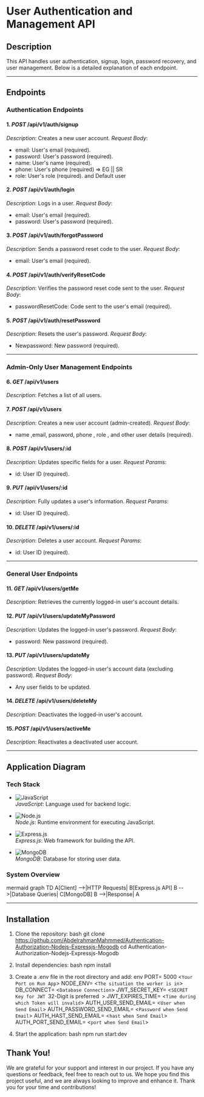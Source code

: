 # User Authentication and Management API

## Description
This API handles user authentication, signup, login, password recovery, and user management. Below is a detailed explanation of each endpoint.

---

## Endpoints

### Authentication Endpoints

#### 1. *POST* /api/v1/auth/signup
*Description*: Creates a new user account.
*Request Body*:
- email: User's email (required).
- password: User's password (required).
- name: User's name (required).
- phone: User's phone (required) => EG || SR
- role: User's role (required). and Default user

#### 2. *POST* /api/v1/auth/login
*Description*: Logs in a user.
*Request Body*:
- email: User's email (required).
- password: User's password (required).

#### 3. *POST* /api/v1/auth/forgotPassword
*Description*: Sends a password reset code to the user.
*Request Body*:
- email: User's email (required).

#### 4. *POST* /api/v1/auth/verifyResetCode
*Description*: Verifies the password reset code sent to the user.
*Request Body*:
- passwordResetCode: Code sent to the user's email (required).

#### 5. *POST* /api/v1/auth/resetPassword
*Description*: Resets the user's password.
*Request Body*:
- Newpassword: New password (required).

---

### Admin-Only User Management Endpoints

#### 6. *GET* /api/v1/users
*Description*: Fetches a list of all users.

#### 7. *POST* /api/v1/users
*Description*: Creates a new user account (admin-created).
*Request Body*:
-   name ,email, password, phone , role , and other user details (required).

#### 8. *POST* /api/v1/users/:id
*Description*: Updates specific fields for a user.
*Request Params*:
- id: User ID (required).

#### 9. *PUT* /api/v1/users/:id
*Description*: Fully updates a user's information.
*Request Params*:
- id: User ID (required).

#### 10. *DELETE* /api/v1/users/:id
*Description*: Deletes a user account.
*Request Params*:
- id: User ID (required).

---

### General User Endpoints

#### 11. *GET* /api/v1/users/getMe
*Description*: Retrieves the currently logged-in user's account details.

#### 12. *PUT* /api/v1/users/updateMyPassword
*Description*: Updates the logged-in user's password.
*Request Body*:
- password: New password (required).

#### 13. *PUT* /api/v1/users/updateMy
*Description*: Updates the logged-in user's account data (excluding password).
*Request Body*:
- Any user fields to be updated.

#### 14. *DELETE* /api/v1/users/deleteMy
*Description*: Deactivates the logged-in user's account.

#### 15. *POST* /api/v1/users/activeMe
*Description*: Reactivates a deactivated user account.

---

## Application Diagram

### Tech Stack
- ![JavaScript](https://img.shields.io/badge/JavaScript-F7DF1E?style=flat&logo=javascript&logoColor=black)  
  *JavaScript*: Language used for backend logic.

- ![Node.js](https://img.shields.io/badge/Node.js-339933?style=flat&logo=node.js&logoColor=white)  
  *Node.js*: Runtime environment for executing JavaScript.

- ![Express.js](https://img.shields.io/badge/Express.js-000000?style=flat&logo=express&logoColor=white)  
  *Express.js*: Web framework for building the API.

- ![MongoDB](https://img.shields.io/badge/MongoDB-47A248?style=flat&logo=mongodb&logoColor=white)  
  *MongoDB*: Database for storing user data.

### System Overview
mermaid
graph TD
    A[Client] -->|HTTP Requests| B[Express.js API]
    B -->|Database Queries| C[MongoDB]
    B -->|Response| A


---

## Installation

1. Clone the repository:
   bash
   git clone https://github.com/AbdelrahmanMahmmed/Authentication-Authorization-Nodejs-Expressjs-Mogodb
   cd Authentication-Authorization-Nodejs-Expressjs-Mogodb
   

2. Install dependencies:
   bash
   npm install
   

3. Create a .env file in the root directory and add:
   env
    PORT= 5000 <`Your Port on Run App`>
    NODE_ENV= <`The situation the worker is in`>
    DB_CONNECT= <`Database Connection`>
    JWT_SECRET_KEY= <`SECRET Key for JWT `32-Digit is preferred` `>
    JWT_EXPIRES_TIME= <`Time during which Token will invalid`>
    AUTH_USER_SEND_EMAIL= <`User when Send Email`>
    AUTH_PASSWORD_SEND_EMAIL= <`Password when Send Email`>
    AUTH_HAST_SEND_EMAIL= <`hast when Send Email`>
    AUTH_PORT_SEND_EMAIL= <`port when Send Email`>

   

4. Start the application:
   bash
   npm run start:dev
   
## Thank You!

We are grateful for your support and interest in our project. If you have any questions or feedback, feel free to reach out to us. We hope you find this project useful, and we are always looking to improve and enhance it. Thank you for your time and contributions!
